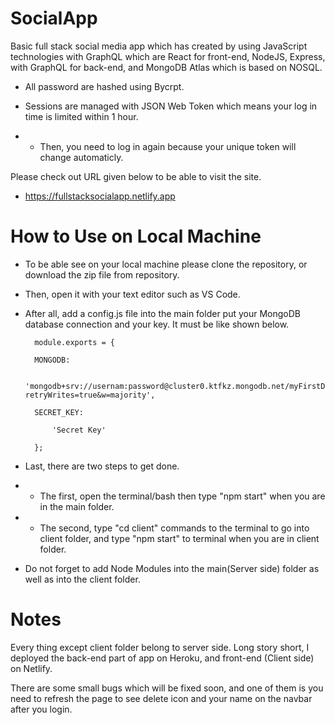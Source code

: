 # SocialApp

Basic full stack social media app which has created by using JavaScript technologies with GraphQL which are React for front-end, NodeJS, Express, with GraphQL for back-end, and MongoDB Atlas which is based on NOSQL.

* All password are hashed using Bycrpt.

* Sessions are managed with JSON Web Token which means your log in time is limited within 1 hour. 
* * Then, you need to log in again because your unique token will change automaticly.

Please check out URL given below to be able to visit the site.

* https://fullstacksocialapp.netlify.app

# How to Use on Local Machine

* To be able see on your local machine please clone the repository, or download the zip file from repository. 
* Then, open it with your text editor such as VS Code.

* After all, add a config.js file into the main folder put your MongoDB database connection and your key. It must be like shown below.

        module.exports = {

        MONGODB: 
        
            'mongodb+srv://usernam:password@cluster0.ktfkz.mongodb.net/myFirstDatabase?retryWrites=true&w=majority',
            
        SECRET_KEY: 
        
            'Secret Key'
            
        };
  
* Last, there are two steps to get done.
* * The first, open the terminal/bash then type "npm start" when you are in the main folder.
* * The second, type "cd client" commands to the terminal to go into client folder, and type "npm start" to terminal when you are in client folder.
* Do not forget to add Node Modules into the main(Server side) folder as well as into the client folder.

# Notes

Every thing except client folder belong to server side. Long story short, I deployed the back-end part of app on Heroku, and front-end (Client side) on Netlify.

There are some small bugs which will be fixed soon, and one of them is you need to refresh the page to see delete icon and your name on the navbar after you login.
